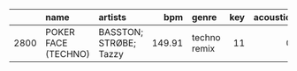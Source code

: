|      | name                | artists                |    bpm | genre        |   key |   acousticness |   danceability |   energy |   instrumentalness |   liveness |   loudness |   speechiness |   mode |   valence |
|-----:|:--------------------|:-----------------------|-------:|:-------------|------:|---------------:|---------------:|---------:|-------------------:|-----------:|-----------:|--------------:|-------:|----------:|
| 2800 | POKER FACE (TECHNO) | BASSTON; STRØBE; Tazzy | 149.91 | techno remix |    11 |          0.343 |          0.703 |    0.685 |              0.137 |      0.211 |     -8.387 |         0.114 |      1 |     0.747 |